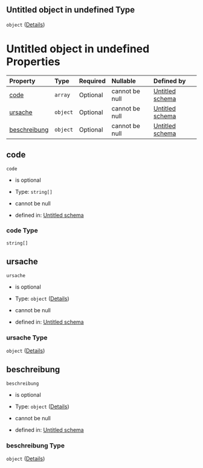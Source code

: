 ## Untitled object in undefined Type

`object` ([Details](fehlerdetail.md))

# Untitled object in undefined Properties

| Property                      | Type     | Required | Nullable       | Defined by                                                                                                                                                   |
| :---------------------------- | :------- | :------- | :------------- | :----------------------------------------------------------------------------------------------------------------------------------------------------------- |
| [code](#code)                 | `array`  | Optional | cannot be null | [Untitled schema](fehlercode.md "https://raw.githubusercontent.com/conuti-gmbh/bo4e/main/schemas/v1/enum/FehlerCode.schema.json#/properties/code")           |
| [ursache](#ursache)           | `object` | Optional | cannot be null | [Untitled schema](fehlerursache.md "https://raw.githubusercontent.com/conuti-gmbh/bo4e/main/schemas/v1/bo/FehlerUrsache.schema.json#/properties/ursache")    |
| [beschreibung](#beschreibung) | `object` | Optional | cannot be null | [Untitled schema](beschreibung.md "https://raw.githubusercontent.com/conuti-gmbh/bo4e/main/schemas/v1/bo/Beschreibung.schema.json#/properties/beschreibung") |

## code



`code`

*   is optional

*   Type: `string[]`

*   cannot be null

*   defined in: [Untitled schema](fehlercode.md "https://raw.githubusercontent.com/conuti-gmbh/bo4e/main/schemas/v1/enum/FehlerCode.schema.json#/properties/code")

### code Type

`string[]`

## ursache



`ursache`

*   is optional

*   Type: `object` ([Details](fehlerursache.md))

*   cannot be null

*   defined in: [Untitled schema](fehlerursache.md "https://raw.githubusercontent.com/conuti-gmbh/bo4e/main/schemas/v1/bo/FehlerUrsache.schema.json#/properties/ursache")

### ursache Type

`object` ([Details](fehlerursache.md))

## beschreibung



`beschreibung`

*   is optional

*   Type: `object` ([Details](beschreibung.md))

*   cannot be null

*   defined in: [Untitled schema](beschreibung.md "https://raw.githubusercontent.com/conuti-gmbh/bo4e/main/schemas/v1/bo/Beschreibung.schema.json#/properties/beschreibung")

### beschreibung Type

`object` ([Details](beschreibung.md))
